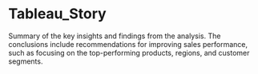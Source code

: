 # Tableau_Story
Summary of the key insights and findings from the analysis. The conclusions include recommendations for improving sales performance, such as focusing on the top-performing products, regions, and customer segments.
